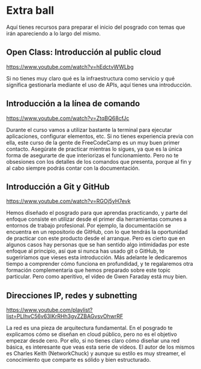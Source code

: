 # Extra ball

Aquí tienes recursos para preparar el inicio del posgrado con temas que irán apareciendo a lo largo del mismo.

## Open Class: Introducción al public cloud
https://www.youtube.com/watch?v=hEdctvWWLbg

Si no tienes muy claro qué es la infraestructura como servicio y qué significa gestionarla mediante el uso de APIs, aquí tienes una introducción.

## Introducción a la línea de comando
https://www.youtube.com/watch?v=ZtqBQ68cfJc

Durante el curso vamos a utilizar bastante la terminal para ejecutar aplicaciones, configurar elementos, etc. Si no tienes experiencia previa con ella, este curso de la gente de FreeCodeCamp es un muy buen primer contacto. Asegúrate de practicar mientras lo sigues, ya que es la única forma de asegurarte de que interiorizas el funcionamiento. Pero no te obsesiones con los detalles de los comandos que presenta, porque al fin y al cabo siempre podrás contar con la documentación.

## Introducción a Git y GitHub
https://www.youtube.com/watch?v=RGOj5yH7evk

Hemos diseñado el posgrado para que aprendas practicando, y parte del enfoque consiste en utilizar desde el primer día herramientas comunes a entornos de trabajo profesional. Por ejemplo, la documentación se encuentra en un repositorio de GitHub, con lo que tendrás la oportunidad de practicar con este producto desde el arranque. Pero es cierto que en algunos casos hay personas que se han sentido algo intimidadas por este enfoque al principio, así que si nunca has usado git o GitHub, te sugeriríamos que vieses esta introducción. Más adelante le dedicaremos tiempo a comprender cómo funciona en profundidad, y te regalaremos otra formación complementaria que hemos preparado sobre este topic particular. Pero como aperitivo, el vídeo de Gwen Faraday está muy bien.

## Direcciones IP, redes y subnetting
https://www.youtube.com/playlist?list=PLIhvC56v63IKrRHh3gvZZBAGvsvOhwrRF

La red es una pieza de arquitectura fundamental. En el posgrado te explicamos cómo se diseñan en cloud público, pero no es el objetivo empezar desde cero. Por ello, si no tienes claro cómo diseñar una red básica, es interesante que veas esta serie de vídeos. El autor de los mismos es Charles Keith (NetworkChuck) y aunque su estilo es muy streamer, el conocimiento que comparte es sólido y bien estructurado.
